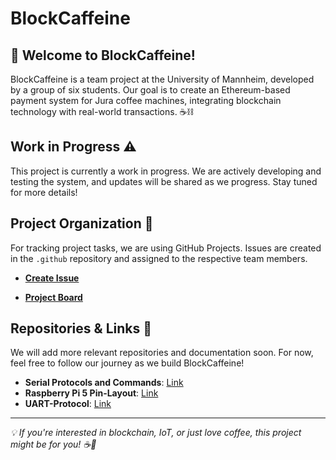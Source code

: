 # BlockCaffeine

## 🚀 Welcome to BlockCaffeine!

BlockCaffeine is a team project at the University of Mannheim, developed by a group of six students. Our goal is to create an Ethereum-based payment system for Jura coffee machines, integrating blockchain technology with real-world transactions. ☕⛓️

## Work in Progress ⚠️

This project is currently a work in progress. We are actively developing and testing the system, and updates will be shared as we progress. Stay tuned for more details!

## Project Organization 📂

For tracking project tasks, we are using GitHub Projects. Issues are created in the `.github` repository and assigned to the respective team members.

- [**Create Issue**](https://github.com/BlockCaffeine/.github/issues/new?template=issue-template.md)

- [**Project Board**](https://github.com/orgs/BlockCaffeine/projects/1/views/1)

## Repositories & Links 🔗

We will add more relevant repositories and documentation soon. For now, feel free to follow our journey as we build BlockCaffeine!

- **Serial Protocols and Commands**: [Link](https://protocol-jura.at.ua/)
- **Raspberry Pi 5 Pin-Layout**: [Link](https://vilros.com/pages/raspberry-pi-5-pinout?srsltid=AfmBOorKgnJLAq2V1_z1HznDLvss0yCIN6rLgtuYQQSoyItfaDlmJ8F9)
- **UART-Protocol**: [Link](https://www.rohde-schwarz.com/cz/products/test-and-measurement/essentials-test-equipment/digital-oscilloscopes/understanding-uart_254524.html#:~:text=UART%20stands%20for%20universal%20asynchronous,also%20have%20a%20ground%20connection.)

____

*💡 If you're interested in blockchain, IoT, or just love coffee, this project might be for you! ☕🚀*

